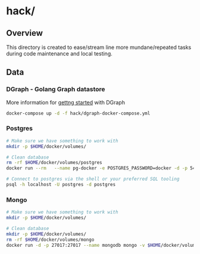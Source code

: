 # hack/

## Overview

This directory is created to ease/stream line more mundane/repeated tasks
during code maintenance and local testing.
## Data

### DGraph - Golang Graph datastore

More information for [gettng started](https://docs.dgraph.io/get-started) with DGraph

```sh
docker-compose up -d -f hack/dgraph-docker-compose.yml
```

### Postgres

```sh
# Make sure we have something to work with
mkdir -p $HOME/docker/volumes/

# Clean database
rm -rf $HOME/docker/volumes/postgres
docker run --rm   --name pg-docker -e POSTGRES_PASSWORD=docker -d -p 5432:5432 -v $HOME/docker/volumes/postgres:/var/lib/postgresql/data  postgres

# Connect to postgres via the shell or your preferred SQL tooling
psql -h localhost -U postgres -d postgres
```

### Mongo

```sh
# Make sure we have something to work with
mkdir -p $HOME/docker/volumes/

# Clean database
mkdir -p $HOME/docker/volumes/
rm -rf $HOME/docker/volumes/mongo
docker run -d -p 27017:27017 --name mongodb mongo -v $HOME/docker/volumes/mongo:/data/db

```
